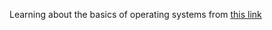 Learning about the basics of operating systems from [this link][os-dev]

[os-dev]: http://www.cs.bham.ac.uk/~exr/lectures/opsys/10_11/lectures/os-dev.pdf

